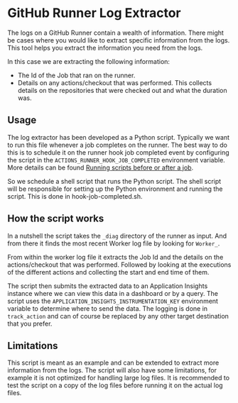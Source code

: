 # GitHub Runner Log Extractor

The logs on a GitHub Runner contain a wealth of information. There might be cases where you would like to extract specific information from the logs. This tool helps you extract the information you need from the logs.

In this case we are extracting the following information:

- The Id of the Job that ran on the runner.
- Details on any actions/checkout that was performed. This collects details on the repositories that were checked out and what the duration was.

## Usage

The log extractor has been developed as a Python script. Typically we want to run this file whenever a job completes on the runner. The best way to do this is to schedule it on the runner hook job completed event by configuring the script in the `ACTIONS_RUNNER_HOOK_JOB_COMPLETED` environment variable. More details can be found [Running scripts before or after a job](https://docs.github.com/en/actions/hosting-your-own-runners/managing-self-hosted-runners/running-scripts-before-or-after-a-job).

So we schedule a shell script that runs the Python script. The shell script will be responsible for setting up the Python environment and running the script. This is done in hook-job-completed.sh.

## How the script works

In a nutshell the script takes the `_diag` directory of the runner as input. And from there it finds the most recent Worker log file by looking for `Worker_`.

From within the worker log file it extracts the Job Id and the details on the actions/checkout that was performed. Followed by looking at the executions of the different actions and collecting the start and end time of them.

The script then submits the extracted data to an Application Insights instance where we can view this data in a dashboard or by a query. The script uses the `APPLICATION_INSIGHTS_INSTRUMENTATION_KEY` environment variable to determine where to send the data. The logging is done in `track_action` and can of course be replaced by any other target destination that you prefer.

## Limitations

This script is meant as an example and can be extended to extract more information from the logs. The script will also have some limitations, for example it is not optimized for handling large log files. It is recommended to test the script on a copy of the log files before running it on the actual log files.

